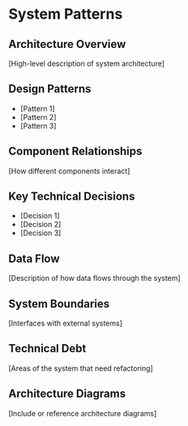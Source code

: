 # System Patterns

## Architecture Overview
[High-level description of system architecture]

## Design Patterns
- [Pattern 1]
- [Pattern 2]
- [Pattern 3]

## Component Relationships
[How different components interact]

## Key Technical Decisions
- [Decision 1]
- [Decision 2]
- [Decision 3]

## Data Flow
[Description of how data flows through the system]

## System Boundaries
[Interfaces with external systems]

## Technical Debt
[Areas of the system that need refactoring]

## Architecture Diagrams
[Include or reference architecture diagrams]